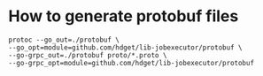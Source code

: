 # How to generate protobuf files
```
protoc --go_out=./protobuf \
--go_opt=module=github.com/hdget/lib-jobexecutor/protobuf \
--go-grpc_out=./protobuf proto/*.proto \
--go-grpc_opt=module=github.com/hdget/lib-jobexecutor/protobuf
```